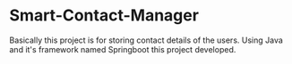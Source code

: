 # Smart-Contact-Manager
Basically this project is for storing contact details of the users. Using Java and it's framework named Springboot this project developed.

